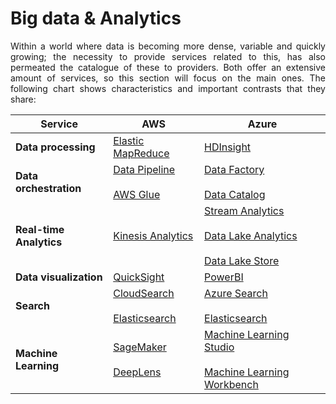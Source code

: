 # Big data & Analytics

<p align="justify">Within a world where data is becoming more dense, variable and quickly growing; the necessity to provide services related to this, has also permeated the catalogue of these to providers. Both offer an extensive amount of services, so this section will focus on the main ones. The following chart shows characteristics and important contrasts that they share:</p>

Service | AWS | Azure
--------| ----| ------
**Data processing** | <a href= "https://aws.amazon.com/documentation/emr/"> Elastic MapReduce </a> | <a href= "https://azure.microsoft.com/en-us/services/hdinsight/"> HDInsight </a>
**Data orchestration** |<a href= "https://aws.amazon.com/documentation/data-pipeline/">Data Pipeline</a></br><br><a href= "https://aws.amazon.com/glue/">AWS Glue</a></br>|<a href="https://azure.microsoft.com/en-us/services/data-factory/">Data Factory</a></br><br><a href= "https://azure.microsoft.com/en-us/services/data-catalog/">Data Catalog</a></br>
**Real-time Analytics** | <a href= "https://aws.amazon.com/documentation/kinesis/"> Kinesis Analytics </a>|<a href="https://azure.microsoft.com/en-us/services/stream-analytics/">Stream Analytics</a></br><br><a href= "https://azure.microsoft.com/en-us/services/data-lake-analytics/">Data Lake Analytics</a></br><br><a href= "https://azure.microsoft.com/en-us/services/data-lake-store/">Data Lake Store</a></br>
**Data visualization** | <a href= "https://aws.amazon.com/documentation/quicksight/"> QuickSight </a> | <a href= "https://powerbi.microsoft.com/en-us/">PowerBI</a>
**Search** | <a href= "https://aws.amazon.com/cloudsearch/">CloudSearch</a></br><br><a href= "https://aws.amazon.com/documentation/elasticsearch-service/">Elasticsearch</a></br>|<a href= "https://azure.microsoft.com/en-us/services/search/">Azure Search</a></br><br><a href= "https://azuremarketplace.microsoft.com/en-us/marketplace/apps?page=1&search=Elasticsearch">Elasticsearch</a></br>
**Machine Learning** | <a href= "https://aws.amazon.com/documentation/sagemaker/">SageMaker</a></br><br><a href= "https://aws.amazon.com/documentation/deeplens/">DeepLens</a></br>|<a href= "https://azure.microsoft.com/en-us/services/machine-learning-studio/">Machine Learning Studio</a></br><br><a href= "https://azure.microsoft.com/en-us/services/machine-learning-services/">Machine Learning Workbench</a></br>
